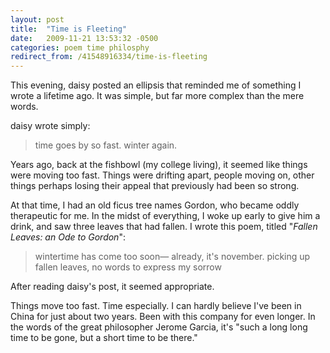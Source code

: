 ```yaml
---
layout: post
title:  "Time is Fleeting"
date:   2009-11-21 13:53:32 -0500
categories: poem time philosphy
redirect_from: /41548916334/time-is-fleeting
---
```


This evening, daisy posted an ellipsis that reminded me of something I wrote a lifetime ago. It was simple, but far more complex than the mere words.

daisy wrote simply:

> time goes by so fast. winter again.

Years ago, back at the fishbowl (my college living), it seemed like things were moving too fast. Things were drifting apart, people moving on, other things perhaps losing their appeal that previously had been so strong.

At that time, I had an old ficus tree names Gordon, who became oddly therapeutic for me. In the midst of everything, I woke up early to give him a drink, and saw three leaves that had fallen. I wrote this poem, titled "_Fallen Leaves: an Ode to Gordon_":

> wintertime has come too soon—
>  already, it's november.
>  picking up fallen leaves,
>  no words to express my sorrow

After reading daisy's post, it seemed appropriate.

Things move too fast. Time especially. I can hardly believe I've been in China for just about two years. Been with this company for even longer. In the words of the great philosopher Jerome Garcia, it's "such a long long time to be gone, but a short time to be there."
